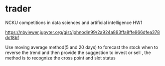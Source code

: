 # trader
NCKU competitions in data sciences and artificial intelligence  HW1

https://nbviewer.jupyter.org/gist/johnodin99/2a924a893ffa8ffe966dfea378dc18bf

Use moving average method(5 and 20 days) to forecast the stock when to reverse the trend and then provide the suggestion to invest or sell , the method is to recognize the cross point and slot status
